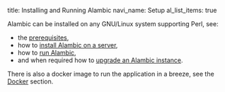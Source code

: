 title: Installing and Running Alambic
navi_name: Setup
al_list_items: true

Alambic can be installed on any GNU/Linux system supporting Perl, see:

* the [prerequisites](/Setup/Prerequisites.html),
* how to [install Alambic on a server](/Setup/Install.html),
* how to [run Alambic](/Setup/Run.html),
* and when required how to [upgrade an Alambic instance](/Setup/Upgrade.html).

There is also a docker image to run the application in a breeze, see the [Docker](/Setup/Docker.html) section.
